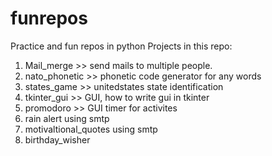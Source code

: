 # funrepos

Practice and fun repos in python Projects in this repo:

1. Mail_merge >> send mails to multiple people.
2. nato_phonetic >> phonetic code generator for any words
3. states_game >> unitedstates state identification
4. tkinter_gui >> GUI, how to write gui in tkinter
5. promodoro >> GUI timer for activites
6. rain alert using smtp
7. motivaltional_quotes using smtp
8. birthday_wisher
